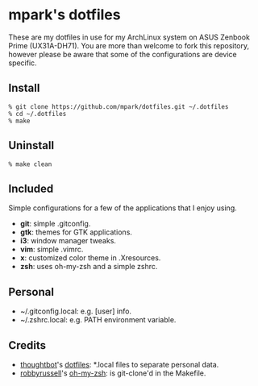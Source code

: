 # mpark's dotfiles

These are my dotfiles in use for my ArchLinux system on ASUS Zenbook Prime (UX31A-DH71).
You are more than welcome to fork this repository, however please be aware that some of the configurations are device specific.

## Install

```
% git clone https://github.com/mpark/dotfiles.git ~/.dotfiles
% cd ~/.dotfiles
% make
```

## Uninstall

```
% make clean
```

## Included

Simple configurations for a few of the applications that I enjoy using.

* **git**: simple .gitconfig.
* **gtk**: themes for GTK applications.
* **i3**: window manager tweaks.
* **vim**: simple .vimrc.
* **x**: customized color theme in .Xresources.
* **zsh**: uses oh-my-zsh and a simple zshrc.

## Personal

* ~/.gitconfig.local: e.g. [user] info.
* ~/.zshrc.local: e.g. PATH environment variable.

## Credits
* [thoughtbot](http://github.com/thoughtbot)'s [dotfiles](https://github.com/thoughtbot/dotfiles): \*.local files to separate personal data.
* [robbyrussell](http://github.com/robbyrussell)'s [oh-my-zsh](https://github.com/robbyrussell/oh-my-zsh): is git-clone'd in the Makefile.
